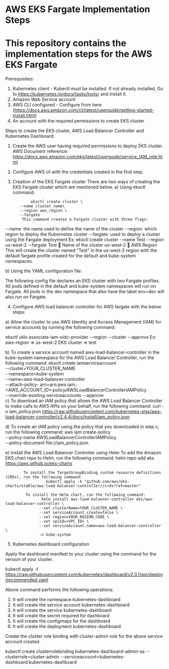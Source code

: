 # AWS EKS Fargate Implementation Steps
# This repository contains the implementation steps for the AWS EKS Fargate

Prerequisites:

1) Kubernetes client - Kubectl must be installed. If not already installed, Go to https://kubernetes.io/docs/tasks/tools/ and install it.
2) Amazon Web Service account
3) AWS CLI configured - Configure from here (https://docs.aws.amazon.com/cli/latest/userguide/getting-started-install.html) 
4) An account with the required permissions to create EKS cluster


Steps to create the EKS cluster, AWS Load Balancer Controller and Kubernetes Dashboard:

1)	Create the AWS user having required permissions to deploy EKS cluster. AWS Document reference: https://docs.aws.amazon.com/eks/latest/userguide/service_IAM_role.html

2)	Configure AWS cli with the credentials created in the first step.
 
3)	Creation of the EKS Fargate cluster
There are two ways of creating the EKS Fargate cluster which are mentioned below.
a)	Using eksctl command:

                eksctl create cluster \
           --name cluster_name\
           --region aws_region \
           --fargate 
            This command creates a Fargate cluster with three flags:
--name:  the name used to define the name of the cluster
--region: which region to deploy the Kubernetes cluster
--fargate: used to deploy a cluster using the Fargate deployment
            Ex: eksctl create cluster --name Test --region us-west-2 --fargate 
                  Test   Name of the cluster
                  us-west-2  AWS Region
            This will create the cluster named “Test” in the us-west-2 region with the default                  fargate profile created for the default and kube-system namespaces.

b)	Using the YAML configuration file:

The following config file declares an EKS cluster with two Fargate profiles. All pods defined in the default and kube-system namespaces will run on Fargate. All pods in the dev namespace that also have the label env=dev will also run on Fargate.
 


4)	Configure AWS load balancer controller for AWS fargate with the below steps:

a)	Allow the cluster to use AWS Identity and Access Management (IAM) for service accounts by running the following command: 

eksctl utils associate-iam-oidc-provider --region <aws-region> --cluster <EKS cluster name> --approve
                                           Ex: aws-region => us-west-2
                                                  EKS cluster => test
                    
b)	To create a service account named aws-load-balancer-controller in the kube-system namespace for the AWS Load Balancer Controller, run the following command: 
      eksctl create iamserviceaccount \
      --cluster=YOUR_CLUSTER_NAME \
      --namespace=kube-system \
      --name=aws-load-balancer-controller \
      --attach-policy-    arn=arn:aws:iam::<AWS_ACCOUNT_ID>:policy/AWSLoadBalancerControllerIAMPolicy \
      --override-existing-serviceaccounts --approve                   
c)	To download an IAM policy that allows the AWS Load Balancer Controller to make calls to AWS APIs on your behalf, run the following command:
                            curl -o iam_policy.json https://raw.githubusercontent.com/kubernetes-sigs/aws-load-balancer-controller/v2.4.4/docs/install/iam_policy.json

d)	To create an IAM policy using the policy that you downloaded in step c, run the following command:
                              aws iam create-policy \
                             --policy-name AWSLoadBalancerControllerIAMPolicy \
                            --policy-document file://iam_policy.json
               
e)	Install the AWS Load Balancer Controller using Helm
            To add the Amazon EKS chart repo to Helm, run the following command:
                  helm repo add eks https://aws.github.io/eks-charts

            To install the TargetGroupBinding custom resource definitions (CRDs), run the following command:
                      kubectl apply -k "github.com/aws/eks-charts/stable/aws-load-balancer-controller//crds?ref=master"

             To install the Helm chart, run the following command:
                    helm install aws-load-balancer-controller eks/aws-load-balancer-controller \
                   --set clusterName=YOUR_CLUSTER_NAME \
                   --set serviceAccount.create=false \
                   --set region=YOUR_REGION_CODE \
                   --set vpcId=<VPC_ID> \
                   --set serviceAccount.name=aws-load-balancer-controller \
                   -n kube-system
                      

5)	Kubernetes dashboard configuration

Apply the dashboard manifest to your cluster using the command for the version of your cluster.

kubectl apply -f https://raw.githubusercontent.com/kubernetes/dashboard/v2.3.1/aio/deploy/recommended.yaml 

Above command performs the following operations:
1)	It will create the namespace kubernetes-dashboard
2)	It will create the service account kubernetes-dashboard
3)	It will create the service kubernetes-dashboard
4)	It will create the secret required for dashboard
5)	It will create the configmaps for the dashboard
6)	It will create the deployment kubernetes-dashboard


Create the cluster role binding with cluster-admin role for the above service account created.

kubectl create clusterrolebinding kubernetes-dashboard-admin-sa --clusterrole=cluster-admin --serviceaccount=kubernetes-dashboard:kubernetes-dashboard


